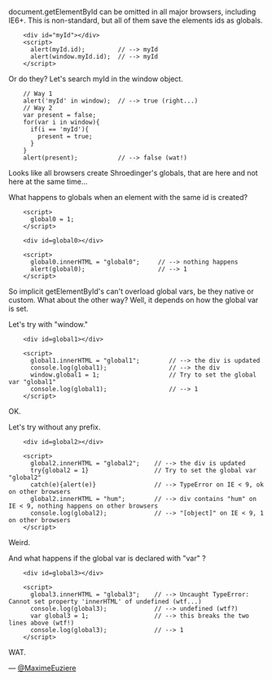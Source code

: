 document.getElementById can be omitted in all major browsers, including IE6+.
This is non-standard, but all of them save the elements ids as globals.

```
    <div id="myId"></div>
    <script>
      alert(myId.id);         // --> myId
      alert(window.myId.id);  // --> myId
    </script>
```


Or do they? Let's search myId in the window object.

```
    // Way 1
    alert('myId' in window);  // --> true (right...)
    // Way 2
    var present = false;
    for(var i in window){
      if(i == 'myId'){
        present = true;
      }
    }
    alert(present);           // --> false (wat!)
```

Looks like all browsers create Shroedinger's globals, that are here and not here at the same time...

What happens to globals when an element with the same id is created?

```
    <script>
      global0 = 1;
    </script>

    <div id=global0></div>

    <script>
      global0.innerHTML = "global0";     // --> nothing happens
      alert(global0);                    // --> 1
    </script>
```

So implicit getElementById's can't overload global vars, be they native or custom.
What about the other way? Well, it depends on how the global var is set.

Let's try with "window."

```
    <div id=global1></div>

    <script>
      global1.innerHTML = "global1";        // --> the div is updated
      console.log(global1);                 // --> the div
      window.global1 = 1;                   // Try to set the global var "global1"
      console.log(global1);                 // --> 1
    </script>
```

OK.

Let's try without any prefix.

```
    <div id=global2></div>

    <script>
      global2.innerHTML = "global2";    // --> the div is updated
      try{global2 = 1}                  // Try to set the global var "global2"
      catch(e){alert(e)}                // --> TypeError on IE < 9, ok on other browsers
      global2.innerHTML = "hum";        // --> div contains "hum" on IE < 9, nothing happens on other browsers
      console.log(global2);             // --> "[object]" on IE < 9, 1 on other browsers
    </script>
```

Weird.

And what happens if the global var is declared with "var" ?

```
    <div id=global3></div>

    <script>
      global3.innerHTML = "global3";    // --> Uncaught TypeError: Cannot set property 'innerHTML' of undefined (wtf...)
      console.log(global3);             // --> undefined (wtf?)
      var global3 = 1;                  // --> this breaks the two lines above (wtf!)
      console.log(global3);             // --> 1
    </script>
```

WAT.

— [@MaximeEuziere][1]

[1]:https://twitter.com/MaximeEuziere
